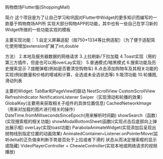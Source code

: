 购物商场Flutter版(ShoppingMall)

简介
这个项目是为了让自己学习和巩固对Flutter中Widget的更多知识而编写的一款基于购物商场API所
实现大部分购物APP的功能，其中也有一些自己在学习新的Widget所做的一些功能实现的模板

主要实现功能：
1.自定义屏幕适配（按750*1334等比例适配）（为了便于适配简化使用增加extension扩展了int,double

方法）
2.本地及服务器数据的网络请求
3.上拉刷新/下拉加载
4.Toast实现（用的第三方插件，但是也可以用overLay实现）
5.普通模式/暗黑模式
6.搜索功能及历史搜索显示
7.提醒弹框(例如是否要清空购物车)
8.点击添加购物车及其相关功能的实现(例如数量和价格的增减和计算，全选或未全选状态等)
9.吸顶功能
10.轮播图,滑动列表

主要的Widget:
TabBar和PageView的联动
NestScrollView
CustomScrollView
RefreshIndicator
NotificationListener
Swiper（实现滑动和轮播的效果）
GlobalKey(主要用来获取相关子组件的具体位置信息)
CachedNetworkImage（用来对加载的图片进行相关的操作）
DateTime.fromMillisecondsSinceEpoch(用来解析时间戳)
showSearch（函数）(实现搜索框的相关功能)
showModalBottomSheet(函数)(实现点击后底部向上弹出展示框)
overLay(实现toast功能)
ParabolaAnimateWidget(实现添加后呈现出抛物线到指定位置的动画效果)
AnimatedContainer+Listener.onPointerMove(监听delta的正负值来判断手势是否处于上拉或者下滑的
状态从而决定搜索框的显示或隐藏)
VideoPlayerController + ChewieController(实现本地或网络请求的视频播放)










